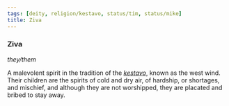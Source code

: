 ```yaml
---
tags: [deity, religion/kestavo, status/tim, status/mike]
title: Ziva
---
```

### Ziva
*they/them*

A malevolent spirit in the tradition of the *[kestavo](<../../religions/kestavo/kestavo.md>)*, known as the west wind. Their children are the spirits of cold and dry air, of hardship, or shortages, and mischief, and although they are not worshipped, they are placated and bribed to stay away.

